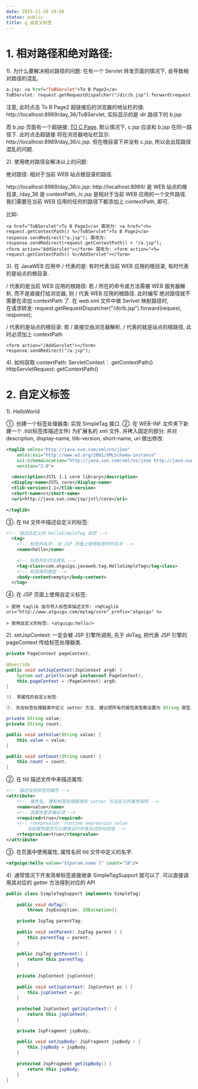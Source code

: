 ```yaml
---
date: 2015-11-29 19:50
status: public
title: g_自定义标签
---
```


# 1. 相对路径和绝对路径:

1). 为什么要解决相对路径的问题: 在有一个 Servlet 转发页面的情况下, 会导致相对路径的混乱. 
```jsp
a.jsp: <a href="ToBServlet">To B Page2</a>
ToBServlet: request.getRequestDispatcher("/dir/b.jsp").forward(request, response);
```
注意, 此时点击 To B Page2 超链接后的浏览器的地址栏的值: http://localhost:8989/day_36/ToBServlet, 实际显示的是
dir 路径下的 b.jsp

而 b.jsp 页面有一个超链接: <a href="c.jsp">TO C Page</a>. 默认情况下, c.jsp 应该和 b.jsp 在同一路径下. 此时点击超链接
将在浏览器地址栏显示: http://localhost:8989/day_36/c.jsp. 但在根目录下并没有 c.jsp, 所以会出现路径混乱的问题. 

2). 使用绝对路径会解决以上的问题:

绝对路径: 相对于当前 WEB 站点根目录的路径. 

http://localhost:8989/day_36/c.jsp: http://localhost:8989/ 是 WEB 站点的根目录, /day_36 是 contextPath,
/c.jsp 是相对于当前 WEB 应用的一个文件路径. 我们需要在当前 WEB 应用的任何的路径下都添加上 contextPath, 即可. 

比如: 
```
<a href="ToBServlet">To B Page2</a> 需改为: <a href="<%= request.getContextPath() %>/ToBServlet">To B Page2</a>
response.sendRedirect("a.jsp"); 需改为: response.sendRedirect(request.getContextPath() + "/a.jsp");
<form action="AddServlet"></form> 需改为: <form action="<%= request.getContextPath() %>/AddServlet"></form>
```
3). 在 JavaWEB 应用中 / 代表的是: 有时代表当前 WEB 应用的根目录, 有时代表的是站点的根目录.

/ 代表的是当前 WEB 应用的根路径: 若 / 所在的命令或方法需被 WEB 服务器解析, 而不是直接打给浏览器, 则 / 代表 WEB 应用的根路径. 此时编写
绝对路径就不需要在添加 contextPath 了. 
在 web.xml 文件中做 Serlvet 映射路径时,  
在请求转发: request.getRequestDispatcher("/dir/b.jsp").forward(request, response);

/ 代表的是站点的根目录: 若 / 直接交由浏览器解析, / 代表的就是站点的根路径, 此时必须加上 contextPath
```
<form action="/AddServlet"></form> 
response.sendRedirect("/a.jsp");
```
4). 如何获取 contextPath: 
ServletContext： getContextPath()
HttpServletRequest: getContextPath()

# 2. 自定义标签

1). HelloWorld

①. 创建一个标签处理器类: 实现 SimpleTag 接口. 
②. 在 WEB-INF 文件夹下新建一个 .tld(标签库描述文件) 为扩展名的 xml 文件. 并拷入固定的部分: 并对 
description, display-name, tlib-version, short-name, uri 做出修改
```xml
<taglib xmlns="http://java.sun.com/xml/ns/j2ee"
    xmlns:xsi="http://www.w3.org/2001/XMLSchema-instance"
    xsi:schemaLocation="http://java.sun.com/xml/ns/j2ee http://java.sun.com/xml/ns/j2ee/web-jsptaglibrary_2_0.xsd"
    version="2.0">
    
  <description>JSTL 1.1 core library</description>
  <display-name>JSTL core</display-name>
  <tlib-version>1.1</tlib-version>
  <short-name>c</short-name>
  <uri>http://java.sun.com/jsp/jstl/core</uri>
  
</taglib>
```
③. 在 tld 文件中描述自定义的标签:
```xml
<!-- 描述自定义的 HelloSimpleTag 标签 -->
  <tag>
  	<!-- 标签的名字: 在 JSP 页面上使用标签时的名字 -->
  	<name>hello</name>
  	
  	<!-- 标签所在的全类名 -->
  	<tag-class>com.atguigu.javaweb.tag.HelloSimpleTag</tag-class>
  	<!-- 标签体的类型 -->
  	<body-content>empty</body-content>
  </tag>
  ```
④. 在 JSP 页面上使用自定义标签: 

	> 使用 taglib 指令导入标签库描述文件: <%@taglib uri="http://www.atguigu.com/mytag/core" prefix="atguigu" %>
	
	> 使用自定义的标签: <atguigu:hello/> 
	
2). setJspContext: 一定会被 JSP 引擎所调用, 先于 doTag, 把代表 JSP 引擎的 pageContext 传给标签处理器类. 
```java
private PageContext pageContext;
	
@Override
public void setJspContext(JspContext arg0) {
	System.out.println(arg0 instanceof PageContext);  
	this.pageContext = (PageContext) arg0;
}	

3). 带属性的自定义标签:

①. 先在标签处理器类中定义 setter 方法. 建议把所有的属性类型都设置为 String 类型. 

private String value;
private String count;

public void setValue(String value) {
	this.value = value;
}

public void setCount(String count) {
	this.count = count;
}
```
②. 在 tld 描述文件中来描述属性:
```xml
<!-- 描述当前标签的属性 -->
<attribute>
	<!-- 属性名, 需和标签处理器类的 setter 方法定义的属性相同 -->
	<name>value</name>
	<!-- 该属性是否被必须 -->
	<required>true</required>
	<!-- rtexprvalue: runtime expression value 
		当前属性是否可以接受运行时表达式的动态值 -->
	<rtexprvalue>true</rtexprvalue>
</attribute>
```
③. 在页面中使用属性, 属性名同 tld 文件中定义的名字. 
```xml
<atguigu:hello value="${param.name }" count="10"/>
```
4). 通常情况下开发简单标签直接继承 SimpleTagSupport 就可以了. 可以直接调用其对应的 getter 方法得到对应的 API 
```java
public class SimpleTagSupport implements SimpleTag{
    
    public void doTag() 
        throws JspException, IOException{}
    
    private JspTag parentTag;
    
    public void setParent( JspTag parent ) {
        this.parentTag = parent;
    }
    
    public JspTag getParent() {
        return this.parentTag;
    }
    
    private JspContext jspContext;
    
    public void setJspContext( JspContext pc ) {
        this.jspContext = pc;
    }
    
    protected JspContext getJspContext() {
        return this.jspContext;
    }
    
    private JspFragment jspBody;
                
    public void setJspBody( JspFragment jspBody ) {
        this.jspBody = jspBody;
    }
    
    protected JspFragment getJspBody() {
        return this.jspBody;
    }   
}
```